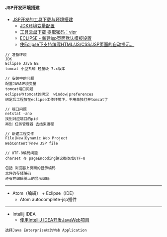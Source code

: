 #### **JSP开发环境搭建**
* [JSP开发的工具下载与环境搭建](http://www.jianshu.com/p/5b022371de26)
	* [JDK环境变量配置](http://jingyan.baidu.com/article/6dad5075d1dc40a123e36ea3.html)
    * [工具云盘下载 提取密码：vipr](http://pan.baidu.com/s/1o7pUJOm)
    * [ECLIPSE - 新建jsp页面默认模板设置](http://blog.csdn.net/peixuh/article/details/12623547)
    * [使Eclipse下支持编写HTML/JS/CSS/JSP页面的自动提示。](http://www.cnblogs.com/zhuawang/p/5596455.html)
~~~
// 准备环境
JDK
Eclipse Java EE
tomcat 小型系统 轻量级 7.x版本

// 安装中的问题
配置JAVA环境变量
tomcat端口问题
eclipse与tomcat的绑定  window|preferences
绑定后工程放在eclipse工作环境下，不用单独打开tomcat了

// 端口问题
netstat -ano
找到对应端口的pid
再到 任务管理器 去结束进程

// 新建工程文件
File|New|Dynamic Web Project
WebContent下new JSP file

// UTF-8编码问题
charset 与 pageEncoding建议都改成UTF-8

包括 浏览器上页面的显示编码
文件的存储编码
还有在编辑器上的显示编码
~~~

* * * * *
* Atom（编辑） + Eclipse（IDE）
	* Atom autocomplete-jsp插件
    
* * * * *
* Intellij IDEA
	* [使用IntelliJ IDEA开发JavaWeb项目](http://youthlin.com/20151128.html)
~~~
选择Java Enterprise栏的Web Application
~~~